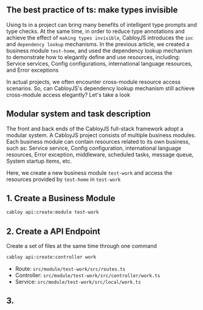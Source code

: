 ## The best practice of ts: make types invisible

Using ts in a project can bring many benefits of intelligent type prompts and type checks. At the same time, in order to reduce type annotations and achieve the effect of `making types invisible`, CabloyJS introduces the `ioc` and `dependency lookup` mechanisms. In the previous article, we created a business module `test-home`, and used the dependency lookup mechanism to demonstrate how to elegantly define and use resources, including: Service services, Config configurations, international language resources, and Error exceptions

In actual projects, we often encounter cross-module resource access scenarios. So, can CabloyJS's dependency lookup mechanism still achieve cross-module access elegantly? Let's take a look

## Modular system and task description

The front and back ends of the CabloyJS full-stack framework adopt a modular system. A CabloyJS project consists of multiple business modules. Each business module can contain resources related to its own business, such as: Service service, Config configuration, international language resources, Error exception, middleware, scheduled tasks, message queue, System startup items, etc.

Here, we create a new business module `test-work` and access the resources provided by `test-home` in `test-work`

## 1. Create a Business Module

``` bash
cabloy api:create:module test-work
```

## 2. Create a API Endpoint

Create a set of files at the same time through one command

``` bash
cabloy api:create:controller work
```

* Route: `src/module/test-work/src/routes.ts`
* Controller: `src/module/test-work/src/controller/work.ts`
* Service: `src/module/test-work/src/local/work.ts`

## 3.

